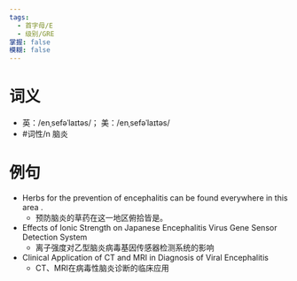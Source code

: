 ```yaml
---
tags:
  - 首字母/E
  - 级别/GRE
掌握: false
模糊: false
---
```

# 词义
- 英：/enˌsefəˈlaɪtəs/； 美：/enˌsefəˈlaɪtəs/
- #词性/n  脑炎
# 例句
- Herbs for the prevention of encephalitis can be found everywhere in this area .
	- 预防脑炎的草药在这一地区俯拾皆是。
- Effects of Ionic Strength on Japanese Encephalitis Virus Gene Sensor Detection System
	- 离子强度对乙型脑炎病毒基因传感器检测系统的影响
- Clinical Application of CT and MRI in Diagnosis of Viral Encephalitis
	- CT、MRI在病毒性脑炎诊断的临床应用
